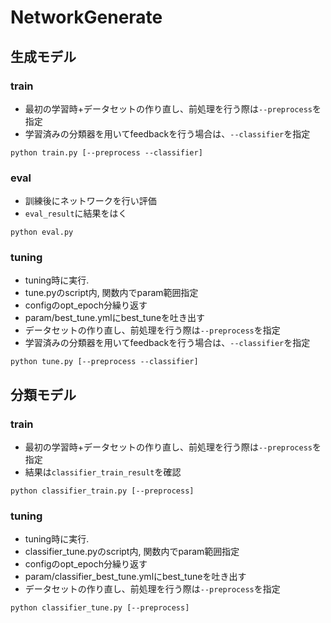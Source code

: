 # NetworkGenerate

## 生成モデル
### train

- 最初の学習時+データセットの作り直し、前処理を行う際は``--preprocess``を指定
- 学習済みの分類器を用いてfeedbackを行う場合は、``--classifier``を指定

```
python train.py [--preprocess --classifier]
```

### eval

- 訓練後にネットワークを行い評価
- ``eval_result``に結果をはく

```
python eval.py
```

### tuning

- tuning時に実行.
- tune.pyのscript内, 関数内でparam範囲指定
- configのopt_epoch分繰り返す
- param/best_tune.ymlにbest_tuneを吐き出す
- データセットの作り直し、前処理を行う際は``--preprocess``を指定
- 学習済みの分類器を用いてfeedbackを行う場合は、``--classifier``を指定

```
python tune.py [--preprocess --classifier]
```

## 分類モデル
### train

- 最初の学習時+データセットの作り直し、前処理を行う際は``--preprocess``を指定
- 結果は``classifier_train_result``を確認

```
python classifier_train.py [--preprocess]
```

### tuning

- tuning時に実行.
- classifier_tune.pyのscript内, 関数内でparam範囲指定
- configのopt_epoch分繰り返す
- param/classifier_best_tune.ymlにbest_tuneを吐き出す
- データセットの作り直し、前処理を行う際は``--preprocess``を指定

```
python classifier_tune.py [--preprocess]
```

